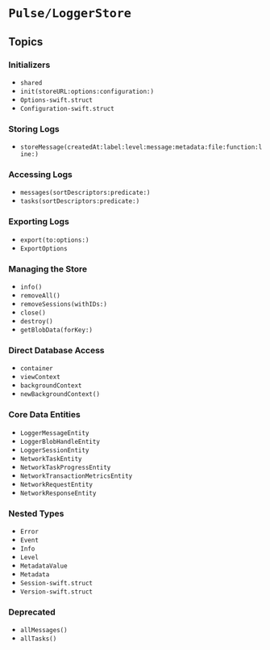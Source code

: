 # ``Pulse/LoggerStore``

## Topics

### Initializers

- ``shared``
- ``init(storeURL:options:configuration:)``
- ``Options-swift.struct``
- ``Configuration-swift.struct``

### Storing Logs

- ``storeMessage(createdAt:label:level:message:metadata:file:function:line:)``

### Accessing Logs

- ``messages(sortDescriptors:predicate:)``
- ``tasks(sortDescriptors:predicate:)``

### Exporting Logs

- ``export(to:options:)``
- ``ExportOptions``

### Managing the Store

- ``info()``
- ``removeAll()``
- ``removeSessions(withIDs:)``
- ``close()``
- ``destroy()``
- ``getBlobData(forKey:)``

### Direct Database Access

- ``container``
- ``viewContext``
- ``backgroundContext``
- ``newBackgroundContext()``

### Core Data Entities

- ``LoggerMessageEntity``
- ``LoggerBlobHandleEntity``
- ``LoggerSessionEntity``
- ``NetworkTaskEntity``
- ``NetworkTaskProgressEntity``
- ``NetworkTransactionMetricsEntity``
- ``NetworkRequestEntity``
- ``NetworkResponseEntity``

### Nested Types

- ``Error``
- ``Event``
- ``Info``
- ``Level``
- ``MetadataValue``
- ``Metadata``
- ``Session-swift.struct``
- ``Version-swift.struct``

### Deprecated

- ``allMessages()``
- ``allTasks()``
